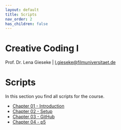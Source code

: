 ```yaml
---
layout: default
title: Scripts
nav_order: 2
has_children: false
---
```


# Creative Coding I

Prof. Dr. Lena Gieseke \| l.gieseke@filmuniversitaet.de  
  

# Scripts

In this section you find all scripts for the course.

* [Chapter 01 - Introduction](cc1_ws2425_01_intro_script.md)
* [Chapter 02 - Setup](cc1_ws2425_02_setup_script.md)
* [Chapter 03 - GitHub](cc1_ws2425_03_github_script.md)
* [Chapter 04 - p5](./p5/index.md)





<!-- * [Chapter 04 - JavaScript](cc1_ws2425_04_javascript_script.md)
* [Chapter 05 - p5](cc1_ws2425_05_p5_script.md)
* [Chapter 06 - The Web](cc1_ws2425_06_web_script.md)
* [Chapter 07 - three.js](cc1_ws2425_07_threejs_script.md)
* [Chapter 08 - Debugging](cc1_ws2425_08_debugging_script.md)
* Chapter 09 - React (*please refer to the slides and session for now*)
* [Chapter 10 - Web Applications](cc1_ws2425_10_webapp_script.md)
* [Chapter 11 - WebSocket](cc1_ws2425_11_websocket_script.md)
* [Chapter 12 - Database](cc1_ws2425_12_database_script.md)
* Chapter 13 - Deployment (*please refer to the slides and session for now*)
* [Chapter 14 - Wrap-Up](cc1_ws2425_14_wrapup_script.md) -->
